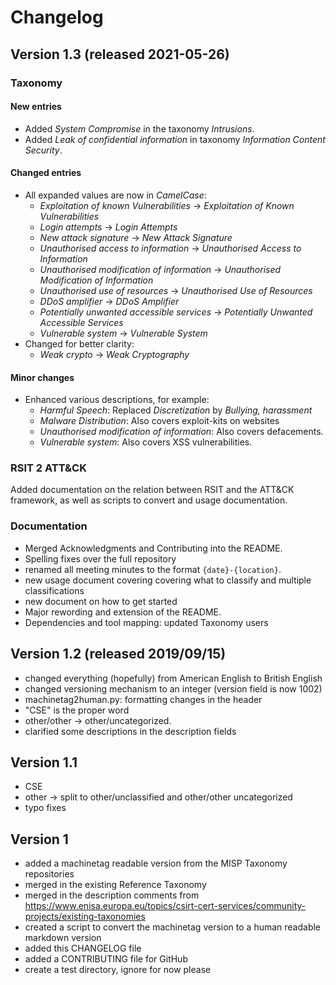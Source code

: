 # Changelog

## Version 1.3 (released 2021-05-26)

### Taxonomy

#### New entries
- Added *System Compromise* in the taxonomy *Intrusions*.
- Added *Leak of confidential information* in taxonomy *Information Content Security*.

#### Changed entries
- All expanded values are now in *CamelCase*:
  - *Exploitation of known Vulnerabilities* -> *Exploitation of Known Vulnerabilities*
  - *Login attempts* -> *Login Attempts*
  - *New attack signature* -> *New Attack Signature*
  - *Unauthorised access to information* -> *Unauthorised Access to Information*
  - *Unauthorised modification of information* -> *Unauthorised Modification of Information*
  - *Unauthorised use of resources* -> *Unauthorised Use of Resources*
  - *DDoS amplifier* -> *DDoS Amplifier*
  - *Potentially unwanted accessible services* -> *Potentially Unwanted Accessible Services*
  - *Vulnerable system* -> *Vulnerable System*
- Changed for better clarity:
  - *Weak crypto* -> *Weak Cryptography*

#### Minor changes
- Enhanced various descriptions, for example:
  - *Harmful Speech*: Replaced *Discretization* by *Bullying, harassment*
  - *Malware Distribution*: Also covers exploit-kits on websites
  - *Unauthorised modification of information*: Also covers defacements.
  - *Vulnerable system*: Also covers XSS vulnerabilities.

### RSIT 2 ATT&CK

Added documentation on the relation between RSIT and the ATT&CK framework,
as well as scripts to convert and usage documentation.

### Documentation

- Merged Acknowledgments and Contributing into the README.
- Spelling fixes over the full repository
- renamed all meeting minutes to the format `{date}-{location}`.
- new usage document covering covering what to classify and multiple classifications
- new document on how to get started
- Major rewording and extension of the README.
- Dependencies and tool mapping: updated Taxonomy users


## Version 1.2  (released 2019/09/15)

  * changed everything (hopefully) from American English to British English
  * changed versioning mechanism to an integer (version field is now 1002)
  * machinetag2human.py: formatting changes in the header
  * "CSE" is the proper word
  * other/other -> other/uncategorized.
  * clarified some descriptions in the description fields


## Version 1.1

  * CSE
  * other -> split to other/unclassified and other/other uncategorized
  * typo fixes

## Version 1

  * added a machinetag readable version from the MISP Taxonomy repositories
  * merged in the existing Reference Taxonomy
  * merged in the description comments from https://www.enisa.europa.eu/topics/csirt-cert-services/community-projects/existing-taxonomies
  * created a script to convert the machinetag version to a human readable markdown version
  * added this CHANGELOG file
  * added a CONTRIBUTING file for GitHub
  * create a test directory, ignore for now please
